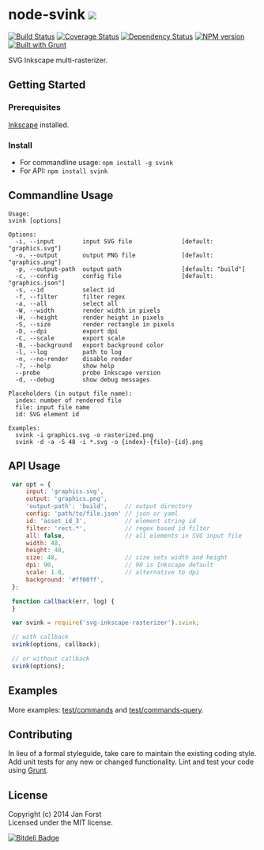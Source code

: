 # node-svink ![](https://rawgithub.com/darosh/node-svink/master/res/svink-logo-small.svg) 

[![Build Status](https://secure.travis-ci.org/darosh/node-svink.png?branch=master)](http://travis-ci.org/darosh/node-svink) [![Coverage Status](https://coveralls.io/repos/darosh/node-svink/badge.png)](https://coveralls.io/r/darosh/node-svink) [![Dependency Status](https://gemnasium.com/darosh/node-svink.png)](https://gemnasium.com/darosh/node-svink) [![NPM version](https://badge.fury.io/js/svink.png)](http://badge.fury.io/js/svink) [![Built with Grunt](http://cdn.gruntjs.com/builtwith.png)](http://gruntjs.com/)

SVG Inkscape multi-rasterizer.

## Getting Started

### Prerequisites

[Inkscape](http://www.inkscape.org/) installed.

### Install

- For commandline usage: `npm install -g svink`
- For API: `npm install svink`

## Commandline Usage

```
Usage:
svink [options]

Options:
  -i, --input        input SVG file              [default: "graphics.svg"]
  -o, --output       output PNG file             [default: "graphics.png"]
  -p, --output-path  output path                 [default: "build"]
  -c, --config       config file                 [default: "graphics.json"]
  -s, --id           select id
  -f, --filter       filter regex
  -a, --all          select all
  -W, --width        render width in pixels
  -H, --height       render height in pixels
  -S, --size         render rectangle in pixels
  -D, --dpi          export dpi
  -C, --scale        export scale
  -B, --background   export background color
  -l, --log          path to log
  -n, --no-render    disable render
  -?, --help         show help
  --probe            probe Inkscape version
  -d, --debug        show debug messages

Placeholders (in output file name):
  index: number of rendered file
  file: input file name
  id: SVG element id

Examples:
  svink -i graphics.svg -o rasterized.png
  svink -d -a -S 48 -i *.svg -o {index}-{file}-{id}.png
```

## API Usage

```javascript
 var opt = {
     input: 'graphics.svg',
     output: 'graphics.png',
     'output-path': 'build',     // output directory
     config: 'path/to/file.json' // json or yaml
     id: 'asset_id_3',           // element string id
     filter: 'rect.*',           // regex based id filter
     all: false,                 // all elements in SVG input file
     width: 48,
     height: 48,
     size: 48,                   // size sets width and height
     dpi: 90,                    // 90 is Inkscape default
     scale: 1.0,                 // alternative to dpi
     background: '#ff00ff',
 };

 function callback(err, log) {
 }

 var svink = require('svg-inkscape-rasterizer').svink;

 // with callback
 svink(options, callback);

 // or without callback
 svink(options);
 ```

## Examples
More examples: [test/commands](https://github.com/darosh/node-svink/tree/master/test/commands) and [test/commands-query](https://github.com/darosh/node-svink/tree/master/test/commands-query).

## Contributing
In lieu of a formal styleguide, take care to maintain the existing coding style. Add unit tests for any new or changed functionality. Lint and test your code using [Grunt](http://gruntjs.com/).

## License
Copyright (c) 2014 Jan Forst  
Licensed under the MIT license.


[![Bitdeli Badge](https://d2weczhvl823v0.cloudfront.net/darosh/node-svink/trend.png)](https://bitdeli.com/free "Bitdeli Badge")

